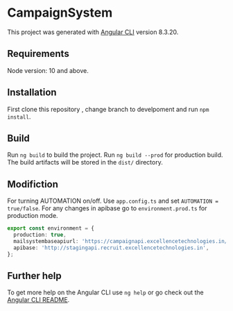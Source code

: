 # CampaignSystem

This project was generated with [Angular CLI](https://github.com/angular/angular-cli) version 8.3.20.

## Requirements

Node version: 10 and above.

## Installation

First clone this repository , change branch to develpoment and run `npm install`.

## Build

Run `ng build` to build the project.
Run `ng build --prod` for production build.
The build artifacts will be stored in the `dist/` directory.

## Modifiction

For turning AUTOMATION on/off. Use `app.config.ts` and set `AUTOMATION = true/false`.
For any changes in apibase go to `environment.prod.ts` for production mode.

```typescript
export const environment = {
  production: true,
  mailsystembaseapiurl: 'https://campaignapi.excellencetechnologies.in/',
  apibase: 'http://stagingapi.recruit.excellencetechnologies.in',
};

```


## Further help

To get more help on the Angular CLI use `ng help` or go check out the [Angular CLI README](https://github.com/angular/angular-cli/blob/master/README.md).
